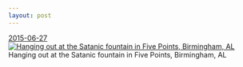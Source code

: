 ```yaml
---
layout: post
---
```


<p>
  <time><a href="/414">2015-06-27</a></time>
  <a href="/414"><img src="{{ site.assets_url }}/414-640.jpg" srcset="{{ site.assets_url }}/414-1280.jpg 1280w, {{ site.assets_url }}/414-960.jpg 960w, {{ site.assets_url }}/414-640.jpg 640w, {{ site.assets_url }}/414-320.jpg 320w" sizes="(min-width: 700px) 50vw, calc(100vw - 2rem)" alt="Hanging out at the Satanic fountain in Five Points, Birmingham, AL" /></a>
  <span>Hanging out at the Satanic fountain in Five Points, Birmingham, AL</span>
</p>
